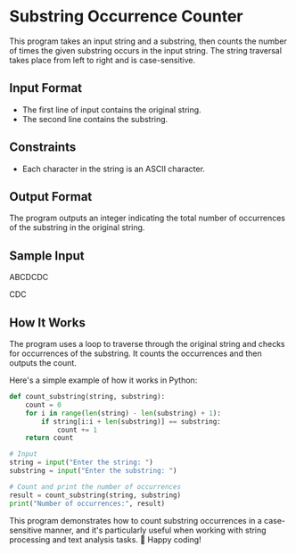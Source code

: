 # Substring Occurrence Counter

This program takes an input string and a substring, then counts the number of times the given substring occurs in the input string. The string traversal takes place from left to right and is case-sensitive.

## Input Format

- The first line of input contains the original string.
- The second line contains the substring.

## Constraints

- Each character in the string is an ASCII character.

## Output Format

The program outputs an integer indicating the total number of occurrences of the substring in the original string.

## Sample Input
 ABCDCDC
 
 CDC


## How It Works

The program uses a loop to traverse through the original string and checks for occurrences of the substring. It counts the occurrences and then outputs the count.

Here's a simple example of how it works in Python:

```python
def count_substring(string, substring):
    count = 0
    for i in range(len(string) - len(substring) + 1):
        if string[i:i + len(substring)] == substring:
            count += 1
    return count

# Input
string = input("Enter the string: ")
substring = input("Enter the substring: ")

# Count and print the number of occurrences
result = count_substring(string, substring)
print("Number of occurrences:", result)

```

This program demonstrates how to count substring occurrences in a case-sensitive manner, and it's particularly useful when working with string processing and text analysis tasks.
🚀 Happy coding!
